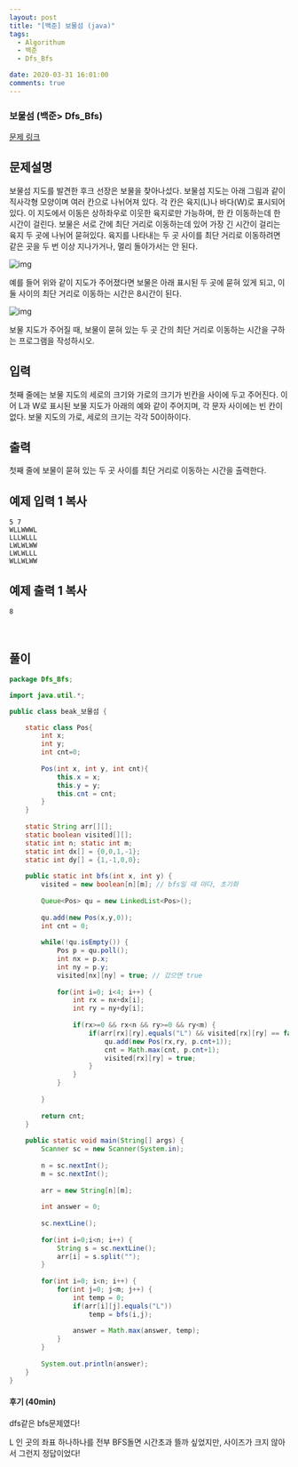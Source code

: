 ```yaml
---
layout: post
title: "[백준] 보물섬 (java)"
tags:
  - Algorithum
  - 백준
  - Dfs_Bfs

date: 2020-03-31 16:01:00
comments: true
---
```




###   보물섬 (백준> Dfs_Bfs)

[문제 링크](https://www.acmicpc.net/problem/2589 )

## 문제설명

보물섬 지도를 발견한 후크 선장은 보물을 찾아나섰다. 보물섬 지도는 아래 그림과 같이 직사각형 모양이며 여러 칸으로 나뉘어져 있다. 각 칸은 육지(L)나 바다(W)로 표시되어 있다. 이 지도에서 이동은 상하좌우로 이웃한 육지로만 가능하며, 한 칸 이동하는데 한 시간이 걸린다. 보물은 서로 간에 최단 거리로 이동하는데 있어 가장 긴 시간이 걸리는 육지 두 곳에 나뉘어 묻혀있다. 육지를 나타내는 두 곳 사이를 최단 거리로 이동하려면 같은 곳을 두 번 이상 지나가거나, 멀리 돌아가서는 안 된다.

![img](https://www.acmicpc.net/upload/images/c1bYIsKpI6m317EAx.jpg)

예를 들어 위와 같이 지도가 주어졌다면 보물은 아래 표시된 두 곳에 묻혀 있게 되고, 이 둘 사이의 최단 거리로 이동하는 시간은 8시간이 된다.

![img](https://www.acmicpc.net/upload/images/XqDkWCRUWbzZ.jpg)

보물 지도가 주어질 때, 보물이 묻혀 있는 두 곳 간의 최단 거리로 이동하는 시간을 구하는 프로그램을 작성하시오.

## 입력

첫째 줄에는 보물 지도의 세로의 크기와 가로의 크기가 빈칸을 사이에 두고 주어진다. 이어 L과 W로 표시된 보물 지도가 아래의 예와 같이 주어지며, 각 문자 사이에는 빈 칸이 없다. 보물 지도의 가로, 세로의 크기는 각각 50이하이다.

## 출력

첫째 줄에 보물이 묻혀 있는 두 곳 사이를 최단 거리로 이동하는 시간을 출력한다.

## 예제 입력 1 복사

```
5 7
WLLWWWL
LLLWLLL
LWLWLWW
LWLWLLL
WLLWLWW
```

## 예제 출력 1 복사

```
8
```

<br>

## 풀이

```java
package Dfs_Bfs;

import java.util.*;

public class beak_보물섬 {

	static class Pos{
		int x;
		int y;
		int cnt=0;
		
		Pos(int x, int y, int cnt){
			this.x = x;
			this.y = y;
			this.cnt = cnt;
		}
	}
	
	static String arr[][];
	static boolean visited[][];
	static int n; static int m;
	static int dx[] = {0,0,1,-1};
	static int dy[] = {1,-1,0,0};
	
	public static int bfs(int x, int y) {
		visited = new boolean[n][m]; // bfs일 때 마다, 초기화
		
		Queue<Pos> qu = new LinkedList<Pos>();
		
		qu.add(new Pos(x,y,0));
		int cnt = 0;
		
		while(!qu.isEmpty()) {
			Pos p = qu.poll();
			int nx = p.x;
			int ny = p.y;
			visited[nx][ny] = true; // 갔으면 true
			
			for(int i=0; i<4; i++) {
				int rx = nx+dx[i];
				int ry = ny+dy[i];
				
				if(rx>=0 && rx<n && ry>=0 && ry<m) {
					if(arr[rx][ry].equals("L") && visited[rx][ry] == false) {
						qu.add(new Pos(rx,ry, p.cnt+1));
						cnt = Math.max(cnt, p.cnt+1);
						visited[rx][ry] = true;
					}
				}
			}
			
		}
		
		return cnt;
	}
	
	public static void main(String[] args) {
		Scanner sc = new Scanner(System.in);
		
		n = sc.nextInt();
		m = sc.nextInt();
		
		arr = new String[n][m];
		
		int answer = 0;
		
		sc.nextLine();
		
		for(int i=0;i<n; i++) {
			String s = sc.nextLine();
			arr[i] = s.split("");
		}
		
		for(int i=0; i<n; i++) {
			for(int j=0; j<m; j++) {
				int temp = 0;
				if(arr[i][j].equals("L"))
					temp = bfs(i,j);
				
				answer = Math.max(answer, temp);
			}
		}
		
		System.out.println(answer);
	}
}

```

#### 후기 (40min)

dfs같은 bfs문제였다! <br>

 L 인 곳의 좌표 하나하나를 전부 BFS돌면 시간초과 뜰까 싶었지만, 사이즈가 크지 않아서 그런지 정답이었다!